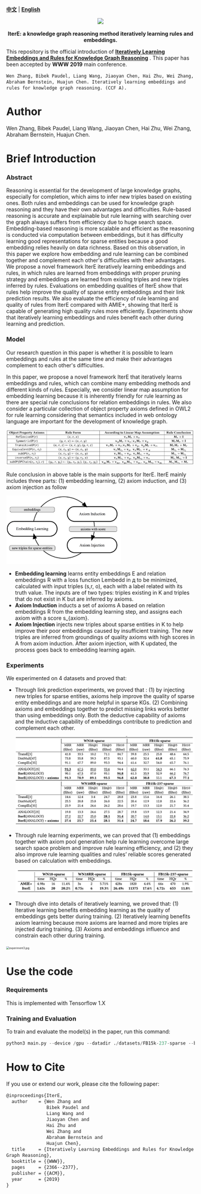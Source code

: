 [**中文**](https://github.com/wencolani/IterE/blob/master/README_CN.md) | [**English**](https://github.com/wencolani/IterE)

<p align="center">
    <a href="https://github.com/zjunlp/openue"> <img src="https://raw.githubusercontent.com/zjunlp/openue/master/docs/images/logo_zju_klab.png" width="400"/></a>
</p>

<p align="center">
  	<strong>IterE: a knowledge graph reasoning method iteratively learning rules and embeddings.</strong>
    </font>
</p>


This repository is the official introduction of **[Iteratively Learning Embeddings and Rules for Knowledge Graph Reasoning](https://dl.acm.org/doi/10.1145/3308558.3313612)** . This paper has been accepted by **WWW 2019** main conference. 

```
Wen Zhang, Bibek Paudel, Liang Wang, Jiaoyan Chen, Hai Zhu, Wei Zhang, Abraham Bernstein, Huajun Chen. Iteratively learning embeddings and rules for knowledge graph reasoning. (CCF A). 
```

# Author

Wen Zhang, Bibek Paudel, Liang Wang, Jiaoyan Chen, Hai Zhu, Wei Zhang, Abraham Bernstein, Huajun Chen.

# Brief Introduction


### Abstract

Reasoning is essential for the development of large knowledge graphs, especially for completion, which aims to infer new triples based on existing ones. Both rules and embeddings can be used for knowledge graph reasoning and they have their own advantages and difficulties. Rule-based reasoning is accurate and explainable but rule learning with searching over the graph always suffers from efficiency due to huge search space. Embedding-based reasoning is more scalable and efficient as the reasoning is conducted via computation between embeddings, but it has difficulty learning good representations for sparse entities because a good embedding relies heavily on data richness. Based on this observation, in this paper we explore how embedding and rule learning can be combined together and complement each other's difficulties with their advantages. We propose a novel framework IterE iteratively learning embeddings and rules, in which rules are learned from embeddings with proper pruning strategy and embeddings are learned from existing triples and new triples inferred by rules. Evaluations on embedding qualities of IterE show that rules help improve the quality of sparse entity embeddings and their link prediction results. We also evaluate the efficiency of rule learning and quality of rules from IterE compared with AMIE+, showing that IterE is capable of generating high quality rules more efficiently. Experiments show that iteratively learning embeddings and rules benefit each other during learning and prediction.


### Model

Our research question in this paper is whether it is possible to learn embeddings and rules at the same time and make their advantages complement to each other's difficulties. 

In this paper, we propose a novel framework IterE that iteratively learns embeddings and rules, which can combine many embedding methods and different kinds of rules. Especially, we consider linear map assumption for embedding learning because it is inherently friendly for rule learning as there are special rule conclusions for relation embeddings in rules.  We also consider a particular collection of object property axioms defined in OWL2 for rule learning considering that semantics included in web ontology language are important for the development of knowledge graph.

<img src="figures/axioms.png" alt="axioms.png" style="zoom:100%;" />

Rule conclusion in above table is the main supports for IterE. IterE mainly includes three parts: (1) embedding learning, (2) axiom induction, and (3) axiom injection as follow  

<img src="./figures/IterE.jpg" alt="IterE.jpg" style="zoom:30%;" />

* **Embedding learning** learns entity embeddings E and relation embeddings R with a loss function Lembedd in д to be minimized, calculated with input triples (s,r, o), each with a label related with its truth value. The inputs are of two types: triples existing in K and triples that do not exist in K but are inferred by axioms.
* **Axiom Induction** inducts a set of axioms A based on relation embeddings R from the embedding learning step, and assigns each axiom with a score s_{axiom}.
* **Axiom Injection** injects new triples about sparse entities in K to help improve their poor embeddings caused by insufficient training. The new triples are inferred from groundings of quality axioms with high scores in A from axiom induction. After axiom injection, with K updated, the process goes back to embedding learning again. 

### Experiments

We experimented on 4 datasets and proved that:

* Through link prediction experiments, we proved that : (1) by injecting new triples for sparse entities, axioms help improve the quality of sparse entity embeddings and are more helpful in sparse KGs. (2) Combining axioms and embeddings together to predict missing links works better than using embeddings only. Both the deductive capability of axioms and the inductive capability of embeddings contribute to prediction and complement each other.  

  <img src="figures/experiment1.jpg" alt="experiment1.jpg" style="zoom:50%;" />

* Through rule learning experiments, we can proved that (1) embeddings together with axiom pool generation help rule learning overcome large search space problem and improve rule learning efficiency, and (2) they also improve rule learning qualities and rules’ reliable scores generated based on calculation with embeddings.

  <img src="figures/experiment2.jpg" alt="experiment2.jpg" style="zoom:50%;" />

* Through dive into details of iteratively learning, we proved that: (1) Iterative learning benefits embedding learning as the quality of embeddings gets better during training. (2) Iteratively learning benefits axiom learning because more axioms are learned and more triples are injected during training. (3) Axioms and embeddings influence and constrain each other during training. 

<img src="/Users/wen/Documents/1事项/202108-github开源readme准备/IterE README/figures/experiment3.jpg" alt="experiment3.jpg" style="zoom:50%;" />

# Use the code

### Requirements

This is implemented with Tensorflow 1.X 

### Training and Evaluation

To train and evaluate the model(s) in the paper, run this command:

```python
python3 main.py --device /gpu --datadir ./datasets/FB15k-237-sparse --batch_size 2048 --dim 200 --test_batch_size 50 --max_epoch 100 --test_per_iter 100 --num_test 3000 --axiom_weight 0.1 --optimize Adam --lr 0.001 --neg_samples 2 --regularizer_weight 0.00001 --save_dir ./save/0825AE1 --update_axiom_per 1 --axiom_probability 0.95 --triple_generator 3
```

# How to Cite

If you use or extend our work, please cite the following paper:

```
@inproceedings{IterE,
  author    = {Wen Zhang and
               Bibek Paudel and
               Liang Wang and
               Jiaoyan Chen and
               Hai Zhu and
               Wei Zhang and
               Abraham Bernstein and
               Huajun Chen},
  title     = {Iteratively Learning Embeddings and Rules for Knowledge Graph Reasoning},
  booktitle = {{WWW}},
  pages     = {2366--2377},
  publisher = {{ACM}},
  year      = {2019}
}
```
